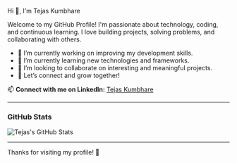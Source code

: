 Hi 👋, I'm Tejas Kumbhare

Welcome to my GitHub Profile! I'm passionate about technology, coding, and continuous learning. I love building projects, solving problems, and collaborating with others.

- 🔭 I’m currently working on improving my development skills.
- 🌱 I’m currently learning new technologies and frameworks.
- 👯 I’m looking to collaborate on interesting and meaningful projects.
- 🤝 Let’s connect and grow together!

📫 **Connect with me on LinkedIn:** [Tejas Kumbhare](https://www.linkedin.com/in/tejas-kumbhare-a2b5b622a)

---

### GitHub Stats

![Tejas's GitHub Stats](https://github-readme-stats.vercel.app/api?username=your-github-username&show_icons=true&theme=default)

---

Thanks for visiting my profile! 🚀
